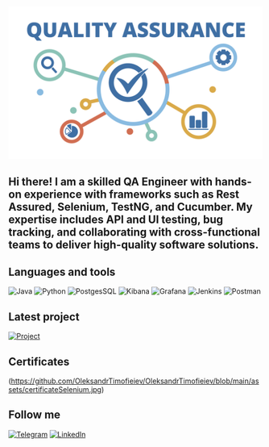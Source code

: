 [![Header](https://github.com/OleksandrTimofieiev/OleksandrTimofieiev/blob/main/assets/qa.png)](https://www.linkedin.com/in/oleksandr-timofieiev/)

## Hi there! I am a skilled QA Engineer with hands-on experience with frameworks such as Rest Assured, Selenium, TestNG, and Cucumber. My expertise includes API and UI testing, bug tracking, and collaborating with cross-functional teams to deliver high-quality software solutions.

## Languages and tools
![Java](https://img.shields.io/badge/-Java-090909?style=for-the-badge&logo=data:image/svg+xml;base64,PHN2ZyB4bWxucz0iaHR0cDovL3d3dy53My5vcmcvMjAwMC9zdmciIHdpZHRoPSIxMDAiIGhlaWdodD0iMTAwIj48cGF0aCBkPSJNNzUgMjBjLTYuNi0uNC0xMi4zIDMuNi0xMi4zIDkuMiAwIDQuMiAzLjMgNy4zIDcuNSA3LjMgMy4xIDAgNy4xLTMuMiA3LjUtNy40IDAtNS42LTUuMy05LjYtMTIuNCA5LjYiIGZpbGw9IiNGMjQyMjIiLz48L3N2Zz4=)
![Python](https://img.shields.io/badge/-Python-090909?style=for-the-badge&logo=python&logoColor=FF0000)
![PostgesSQL](https://img.shields.io/badge/-PostgesSQL-090909?style=for-the-badge&logo=postgresql&logoColor=FF0000)
![Kibana](https://img.shields.io/badge/-Kibana-090909?style=for-the-badge&logo=Kibana&logoColor=FF0000)
![Grafana](https://img.shields.io/badge/-Grafana-090909?style=for-the-badge&logo=Grafana&logoColor=FF0000)
![Jenkins](https://img.shields.io/badge/-Jenkins-090909?style=for-the-badge&logo=Jenkins&logoColor=FF0000)
![Postman](https://img.shields.io/badge/-Postman-090909?style=for-the-badge&logo=Postman&logoColor=FF0000)

## Latest project
[![Project](https://img.shields.io/badge/-Project-090909?style=for-the-badge&logo=selenium&logoColor=FF0000)](https://github.com/OleksandrTimofieiev/SeleniumFrameworkDesign)

## Certificates
(https://github.com/OleksandrTimofieiev/OleksandrTimofieiev/blob/main/assets/certificateSelenium.jpg)

## Follow me
[![Telegram](https://img.shields.io/badge/-Telegram-090909?style=for-the-badge&logo=Telegram&logoColor=FF0000)](https://t.me/al9xxx)
[![LinkedIn](https://img.shields.io/badge/-LinkedIn-090909?style=for-the-badge&logo=inspire&logoColor=FF0000)](https://www.linkedin.com/in/oleksandr-timofieiev/)
